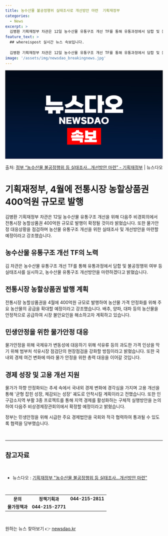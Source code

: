 ```yaml
---
title: 농수산물 불공정행위 실태조사로 개선방안 마련  기획재정부
categories:
  - News
excerpt: >
  김병환 기획재정부 차관은 12일 농수산물 유통구조 개선 TF를 통해 유통과정에서 담합 및 불공정행위 여부 등…
feature_text: >
  ## whereispost 실시간 뉴스 속보입니다.

  김병환 기획재정부 차관은 12일 농수산물 유통구조 개선 TF를 통해 유통과정에서 담합 및 불공정행위 여부 등…
image: '/assets/img/newsdao_breakingnews.jpg'
---
```


![뉴스다오 속보](/assets/img/newsdao_breakingnews.jpg)

<p>출처: <a href="https://newsdao.kr/3576" rel="dofollow">정부 “농수산물 불공정행위 등 실태조사…개선방안 마련”  - 기획재정부</a> | 뉴스다오</p>

<h1>기획재정부, 4월에 전통시장 농할상품권 400억원 규모로 발행</h1>

<p data-ke-size="size16">김병환 기획재정부 차관은 12일 농수산물 유통구조 개선을 위해 다음주 비경회의에서 전통시장 농할상품권 400억원 규모로 발행이 확정될 것이라 밝혔습니다. 또한 물가안정 대응상황을 점검하며 농산물 유통구조 개선을 위한 실태조사 및 개선방안을 마련할 예정이라고 강조했습니다.</p>

<h2 data-ke-size="size26">농수산물 유통구조 개선 TF의 노력</h2>
<p data-ke-size="size16">김 차관은 농수산물 유통구조 개선 TF를 통해 유통과정에서 담합 및 불공정행위 여부 등 실태조사를 실시하고, 농수산물 유통구조 개선방안을 마련하겠다고 밝혔습니다.</p>

<h2 data-ke-size="size26">전통시장 농할상품권 발행 계획</h2>
<p data-ke-size="size16">전통시장 농할상품권을 4월에 400억원 규모로 발행하여 농산물 가격 안정화를 위해 주요 농산물의 공급을 확대할 예정이라고 강조했습니다. 배추, 양파, 대파 등의 농산물을 안정적으로 공급하여 시장 불안요인을 해소하고자 계획하고 있습니다.</p>

<h2 data-ke-size="size26">민생안정을 위한 물가안정 대응</h2>
<p data-ke-size="size16">물가안정을 위해 국제유가 변동성에 대응하기 위해 석유류 등의 과도한 가격 인상을 막기 위해 범부처 석유시장 점검단의 현장점검을 강화할 방침이라고 밝혔습니다. 또한 국내외 경제 여건 변화에 따라 물가 안정을 위한 총력 대응을 이어갈 것입니다.</p>

<h2 data-ke-size="size26">경제 성장 및 고용 개선 지원</h2>
<p data-ke-size="size16">물가가 하향 안정화되는 추세 속에서 국내외 경제 변화에 경각심을 가지며 고용 개선을 통해 '균형 잡힌 성장, 체감되는 성장' 궤도로 안착시킬 계획이라고 전했습니다. 또한 인구감소지역 부활 3종 프로젝트를 통해 지역 경제를 활성화하는 구체적 실행방안을 논의하여 다음주 비상경제장관회의에서 확정할 예정이라고 밝혔습니다.</p>

<p data-ke-size="size16">정부는 민생안정을 위해 시급한 주요 경제법안을 국회와 적극 협력하여 통과될 수 있도록 협력을 당부했습니다.</p>

<p data-ke-size="size16">&nbsp;</p>

<hr>

<h2 data-ke-size="size26">참고자료</h2>
<p data-ke-size="size16">&nbsp;</p>
<ul>
    <li>뉴스다오 : <a href="https://newsdao.kr/3576">기획재정부 "농수산물 불공정행위 등 실태조사…개선방안 마련"</a></li>
</ul>
<p data-ke-size="size16">&nbsp;</p>
<table>
    <tbody>
        <tr>
            <td style="text-align: center; height: 17px;"><b>문의</b></td>
            <td style="text-align: center; height: 17px;"><b>정책기획과</b></td>
            <td style="text-align: center; height: 17px;"><b>044-215-2811</b></td>
        </tr>
        <tr>
            <td style="text-align: center; height: 17px;"><b>물가정책과</b></td>
            <td style="text-align: center; height: 17px;"><b>044-215-2771</b></td>
        </tr>
    </tbody>
</table>
<p data-ke-size="size16">&nbsp;</p> 

원하는 뉴스 찾아보기 👉 <a href="https://newsdao.kr" rel="dofollow">newsdao.kr</a>


